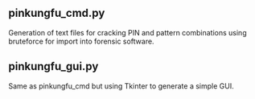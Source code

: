 
## pinkungfu_cmd.py
Generation of text files for cracking PIN and pattern combinations using bruteforce for import into forensic software.

## pinkungfu_gui.py
Same as pinkungfu_cmd but using Tkinter to generate a simple GUI.

